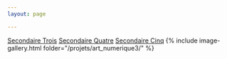 ```yaml
---
layout: page 

---
```

[Secondaire Trois](../Art_numerique/) [Secondaire Quatre](../Art_numerique4/) [Secondaire Cinq](../Art_numerique5/)
{% include image-gallery.html folder="/projets/art_numerique3/" %} 
